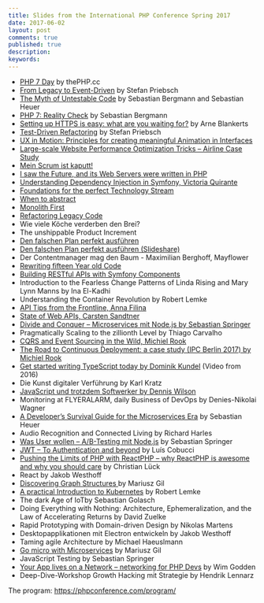 ```yaml
---
title: Slides from the International PHP Conference Spring 2017
date: 2017-06-02
layout: post
comments: true
published: true
description: 
keywords: 
---
```


* [PHP 7 Day](https://thephp.cc/dates/2017/05/international-php-conference-spring-edition/php-7-day) by thePHP.cc
* [From Legacy to Event-Driven](https://thephp.cc/dates/2017/05/international-php-conference-spring-edition/from-legacy-to-event-driven) by Stefan Priebsch
* [The Myth of Untestable Code](https://thephp.cc/dates/2017/05/international-php-conference-spring-edition/the-myth-of-untestable-code) by Sebastian Bergmann and Sebastian Heuer
* [PHP 7: Reality Check](https://thephp.cc/dates/2017/05/international-php-conference-spring-edition/php-7-reality-check) by Sebastian Bergmann
* [Setting up HTTPS is easy: what are you waiting for?](https://thephp.cc/dates/2017/05/international-php-conference-spring-edition/setting-up-https-is-easy-what-are-you-waiting-for) by Arne Blankerts
* [Test-Driven Refactoring](https://thephp.cc/dates/2017/05/international-php-conference-spring-edition/test-driven-refactoring) by Stefan Priebsch
* [UX in Motion: Principles for creating meaningful Animation in Interfaces](https://de.slideshare.net/valhead/ux-in-motion)
* [Large-scale Website Performance Optimization Tricks – Airline Case Study](https://speakerdeck.com/gbtekkie/large-scale-websites-performance-optimisation-tricks-at-ipc-spring-2017)
* [Mein Scrum ist kaputt!](https://www.slideshare.net/litervollmilch/mein-scrum-ist-kaputt-ipc17se-webinale-2017)
* [I saw the Future, and its Web Servers were written in PHP](https://speakerdeck.com/dzuelke/your-next-web-server-will-be-written-in-dot-dot-dot-php)
* [Understanding Dependency Injection in Symfony, Victoria Quirante](https://speakerdeck.com/victoriaq/understanding-dependency-injection-in-symfony)
* [Foundations for the perfect Technology Stream](https://www.slideshare.net/berndalter7/foundations-for-the-perfect-technology-stream)
* [When to abstract](https://qafoo.com/resources/presentations/international_php_conference_spring_edition_2017/when_to_abstract.html)
* [Monolith First](https://qafoo.com/resources/presentations/international_php_conference_spring_edition_2017/monolith_first.html)
* [Refactoring Legacy Code](https://qafoo.com/resources/presentations/international_php_conference_spring_edition_2017/refactoring_legacy_code.html)
* Wie viele Köche verderben den Brei?
* The unshippable Product Increment
* [Den falschen Plan perfekt ausführen](https://www.leankoala.com/de/product/on-the-road.html)
* [Den falschen Plan perfekt ausführen (Slideshare)](https://www.slideshare.net/phphatesme/den-falschen-plan-perfekt-ausfuhren)
* Der Contentmanager mag den Baum - Maximilian Berghoff, Mayflower
* [Rewriting fifteen Year old Code](https://speakerdeck.com/afilina/rewriting-15-year-old-code-4)
* [Building RESTful APIs with Symfony Components](https://speakerdeck.com/victoriaq/building-restful-apis-with-symfony-components)
* Introduction to the Fearless Change Patterns of Linda Rising and Mary Lynn Manns by Ina El-Kadhi
* Understanding the Container Revolution by Robert Lemke
* [API Tips from the Frontline, Anna Filina](https://speakerdeck.com/afilina/api-tips-from-the-frontline-5)
* [State of Web APIs, Carsten Sandtner](https://speakerdeck.com/casarock/state-of-web-apis-2017)
* [Divide and Conquer – Microservices mit Node.js by Sebastian Springer](https://speakerdeck.com/basti_springer/divide-and-conquer-microservices-mit-node-dot-js)
* Pragmatically Scaling to the zillionth Level by Thiago Carvalho
* [CQRS and Event Sourcing in the Wild, Michiel Rook](https://speakerdeck.com/mrook/cqrs-and-event-sourcing-in-the-wild-ipc-berlin-2017)
* [The Road to Continuous Deployment: a case study (IPC Berlin 2017) by Michiel Rook](https://speakerdeck.com/mrook/the-road-to-continuous-deployment-a-case-study-ipc-berlin-2017)
* [Get started writing TypeScript today by Dominik Kundel](https://www.youtube.com/watch?v=cIzwsDcAmUM) (Video from 2016)
* Die Kunst digitaler Verführung by Karl Kratz 
* [JavaScript und trotzdem Softwerker by Dennis Wilson](https://www.slideshare.net/DennisWilson23/javascript-und-trotzdem-softwerker)
* Monitoring at FLYERALARM, daily Business of DevOps by Denies-Nikolai Wagner
* [A Developer’s Survival Guide for the Microservices Era](https://speakerdeck.com/belanur/a-developers-survival-guide-for-the-microservice-era) by Sebastian Heuer
* Audio Recognition and Connected Living by Richard Harles
* [Was User wollen – A/B-Testing mit Node.js](https://speakerdeck.com/basti_springer/b-testing-mit-node-dot-js) by Sebastian Springer
* [JWT – To Authentication and beyond](https://www.slideshare.net/lcobucci/jwt-to-authentication-and-beyond) by Luís Cobucci
* [Pushing the Limits of PHP with ReactPHP – why ReactPHP is awesome and why you should care](https://speakerdeck.com/clue/pushing-the-limits-of-php-with-reactphp-why-reactphp-is-awesome-and-why-you-should-care-ipc17) by Christian Lück
* React by Jakob Westhoff
* [Discovering Graph Structures ](https://speakerdeck.com/mariuszgil/discovering-graph-structures) by Mariusz Gil
* [A practical Introduction to Kubernetes](https://www.slideshare.net/robertlemke/ipc16-a-practical-introduction-to-kubernetes) by Robert Lemke
* The dark Age of IoTby Sebastian Golasch
* Doing Everything with Nothing: Architecture, Ephemeralization, and the Law of Accelerating Returns by David Zuelke
* Rapid Prototyping with Domain-driven Design by Nikolas Martens
* Desktopapplikationen mit Electron entwickeln by Jakob Westhoff
* Taming agile Architecture by Michael Haeuslmann
* [Go micro with Microservices](https://speakerdeck.com/mariuszgil/go-micro-with-microservices) by Mariusz Gil
* JavaScript Testing by Sebastian Springer
* [Your App lives on a Network – networking for PHP Devs](https://www.slideshare.net/wimg/my-app-is-secure-i-think-76157300) by Wim Godden
* Deep-Dive-Workshop Growth Hacking mit Strategie by Hendrik Lennarz


The program: https://phpconference.com/program/